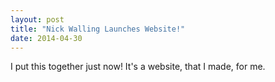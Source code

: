 ```yaml
---
layout: post
title: "Nick Walling Launches Website!"
date: 2014-04-30
---
```


I put this together just now! It's a website, that I made, for me.
